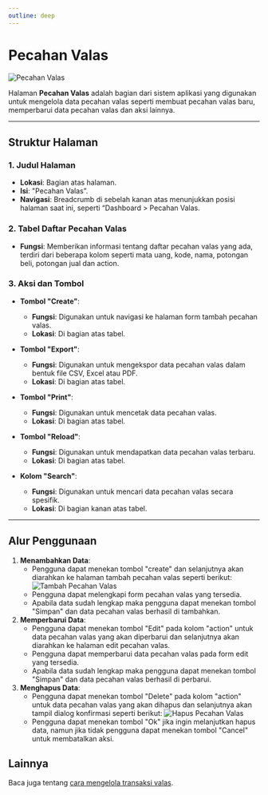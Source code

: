 ```yaml
---
outline: deep
---
```


# Pecahan Valas

![Pecahan Valas](/pecahan-valas.png)

Halaman **Pecahan Valas** adalah bagian dari sistem aplikasi yang digunakan untuk mengelola data pecahan valas seperti membuat pecahan valas baru, memperbarui data pecahan valas dan aksi lainnya.

---

## Struktur Halaman

### 1. **Judul Halaman**

- **Lokasi**: Bagian atas halaman.
- **Isi**: "Pecahan Valas”.
- **Navigasi**: Breadcrumb di sebelah kanan atas menunjukkan posisi halaman saat ini, seperti “Dashboard > Pecahan Valas.

### 2. **Tabel Daftar Pecahan Valas**

- **Fungsi**: Memberikan informasi tentang daftar pecahan valas yang ada, terdiri dari beberapa kolom seperti mata uang, kode, nama, potongan beli, potongan jual dan action.

### 3. **Aksi dan Tombol**

- **Tombol "Create"**:

  - **Fungsi**: Digunakan untuk navigasi ke halaman form tambah pecahan valas.
  - **Lokasi**: Di bagian atas tabel.

- **Tombol "Export"**:

  - **Fungsi**: Digunakan untuk mengekspor data pecahan valas dalam bentuk file CSV, Excel atau PDF.
  - **Lokasi**: Di bagian atas tabel.

- **Tombol "Print"**:

  - **Fungsi**: Digunakan untuk mencetak data pecahan valas.
  - **Lokasi**: Di bagian atas tabel.

- **Tombol "Reload"**:

  - **Fungsi**: Digunakan untuk mendapatkan data pecahan valas terbaru.
  - **Lokasi**: Di bagian atas tabel.

- **Kolom "Search"**:

  - **Fungsi**: Digunakan untuk mencari data pecahan valas secara spesifik.
  - **Lokasi**: Di bagian kanan atas tabel.

---

## Alur Penggunaan

1. **Menambahkan Data**:
   - Pengguna dapat menekan tombol "create" dan selanjutnya akan diarahkan ke halaman tambah pecahan valas seperti berikut:
     ![Tambah Pecahan Valas](/tambah-pecahan-valas.png)
   - Pengguna dapat melengkapi form pecahan valas yang tersedia.
   - Apabila data sudah lengkap maka pengguna dapat menekan tombol "Simpan" dan data pecahan valas berhasil di tambahkan.
2. **Memperbarui Data**:
   - Pengguna dapat menekan tombol "Edit" pada kolom "action" untuk data pecahan valas yang akan diperbarui dan selanjutnya akan diarahkan ke halaman edit pecahan valas.
   - Pengguna dapat memperbarui data pecahan valas pada form edit yang tersedia.
   - Apabila data sudah lengkap maka pengguna dapat menekan tombol "Simpan" dan data pecahan valas berhasil di perbarui.
3. **Menghapus Data**:
   - Pengguna dapat menekan tombol "Delete" pada kolom "action" untuk data pecahan valas yang akan dihapus dan selanjutnya akan tampil dialog konfirmasi seperti berikut:
     ![Hapus Pecahan Valas](/hapus-pecahan-valas.png)
   - Pengguna dapat menekan tombol "Ok" jika ingin melanjutkan hapus data, namun jika tidak pengguna dapat menekan tombol "Cancel" untuk membatalkan aksi.

## Lainnya

Baca juga tentang [cara mengelola transaksi valas](/transaksi/daftar-valas).
